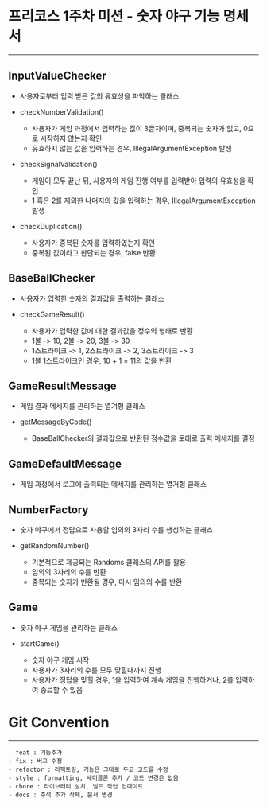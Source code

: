 # 프리코스 1주차 미션 - 숫자 야구 기능 명세서

---

## InputValueChecker


  - 사용자로부터 입력 받은 값의 유효성을 파악하는 클래스


  - checkNumberValidation()
    - 사용자가 게임 과정에서 입력하는 값이 3글자이며, 중복되는 숫자가 없고, 0으로 시작하지 않는지 확인
    - 유효하지 않는 값을 입력하는 경우, IllegalArgumentException 발생
  

  - checkSignalValidation()
    - 게임이 모두 끝난 뒤, 사용자의 게임 진행 여부를 입력받아 입력의 유효성을 확인
    - 1 혹은 2를 제외한 나머지의 값을 입력하는 경우, IllegalArgumentException 발생
    

  - checkDuplication()
    - 사용자가 중복된 숫자를 입력하였는지 확인
    - 중복된 값이라고 판단되는 경우, false 반환
    

## BaseBallChecker

- 사용자가 입력한 숫자의 결과값을 출력하는 클래스


- checkGameResult()
  - 사용자가 입력한 값에 대한 결과값을 정수의 형태로 반환
  - 1볼 -> 10, 2볼 -> 20, 3볼 -> 30
  - 1스트라이크 -> 1, 2스트라이크 -> 2, 3스트라이크 -> 3
  - 1볼 1스트라이크인 경우, 10 + 1 = 11의 값을 반환


## GameResultMessage

- 게임 결과 메세지를 관리하는 열겨형 클래스


- getMessageByCode()
    - BaseBallChecker의 결과값으로 반환된 정수값을 토대로 출력 메세지를 결정
  

## GameDefaultMessage

- 게임 과정에서 로그에 출력되는 메세지를 관리하는 열거형 클래스

## NumberFactory

- 숫자 야구에서 정답으로 사용할 임의의 3자리 수를 생성하는 클래스


- getRandomNumber()
  - 기본적으로 제공되는 Randoms 클래스의 API를 활용
  - 임의의 3자리의 수를 반환
  - 중복되는 숫자가 반환될 경우, 다시 임의의 수를 반환

## Game

- 숫자 야구 게임을 관리하는 클래스

- startGame()
  - 숫자 야구 게임 시작
  - 사용자가 3자리의 수를 모두 맞힐때까지 진행
  - 사용자가 정답을 맞힐 경우, 1을 입력하여 계속 게임을 진행하거나, 2를 입력하여 종료할 수 있음


# Git Convention

---

```
- feat : 기능추가
- fix : 버그 수정
- refactor : 리팩토링, 기능은 그대로 두고 코드를 수정
- style : formatting, 세미콜론 추가 / 코드 변경은 없음
- chore : 라이브러리 설치, 빌드 작업 업데이트
- docs : 주석 추가 삭제, 문서 변경
```

